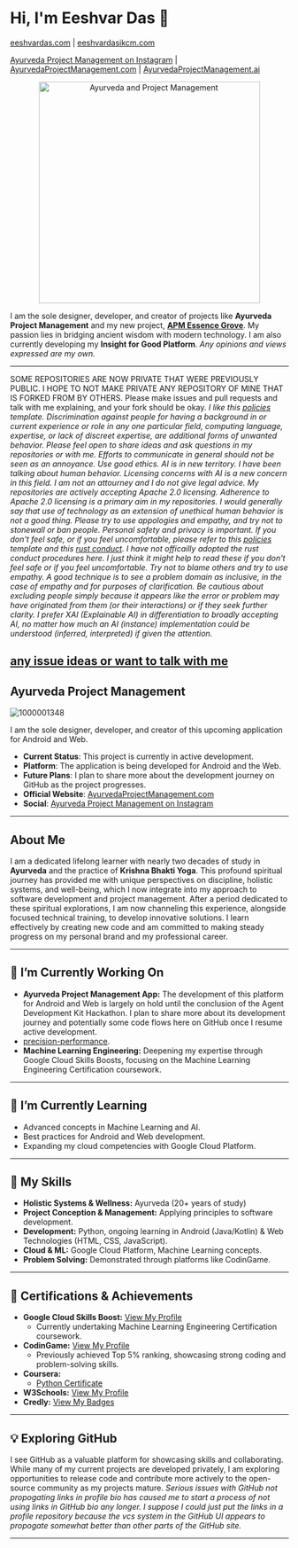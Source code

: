 # Hi, I'm Eeshvar Das 👋
[eeshvardas.com](https://eeshvardas.com) | [eeshvardasikcm.com](https://eeshvardasikcm.com)

[Ayurveda Project Management on Instagram](https://www.instagram.com/ayurvedaprojectmanagement/#) |
[AyurvedaProjectManagement.com](https://ayurvedaprojectmanagement.com/) | [AyurvedaProjectManagement.ai](https://AyurvedaProjectManagement.ai)

<p align="center">
  <img src="https://github.com/user-attachments/assets/4abb1f35-8c59-42c2-90cc-bc420fd10059" alt="Ayurveda and Project Management" width="400"/>
</p>

I am the sole designer, developer, and creator of projects like **Ayurveda Project Management** and my new project, **[APM Essence Grove](https://github.com/eeshvardasikcm/Essence-Groove)**. My passion lies in bridging ancient wisdom with modern technology. I am also currently developing my **Insight for Good Platform**.
_Any opinions and views expressed are my own._

---
SOME REPOSITORIES ARE NOW PRIVATE THAT WERE PREVIOUSLY PUBLIC. I HOPE TO NOT MAKE PRIVATE ANY REPOSITORY OF MINE THAT IS FORKED FROM BY OTHERS. Please make issues and pull requests and talk with me explaining, and your fork should be okay. _I like this [policies](https://github.com/stumpsyn/policies/blob/master/citizen_code_of_conduct.md) template. Discrimination against people for having a background in or current experience or role in any one particular field, computing language, expertise, or lack of discreet expertise, are additional forms of unwanted behavior. Please feel open to share ideas and ask questions in my repositories or with me. Efforts to communicate in general should not be seen as an annoyance. Use good ethics. AI is in new territory. I have been talking about human behavior. Licensing concerns with AI is a new concern in this field. I am not an attourney and I do not give legal advice. My repositories are actively accepting Apache 2.0 licensing. Adherence to Apache 2.0 licensing is a primary aim in my repositories. I would generally say that use of technology as an extension of unethical human behavior is not a good thing. Please try to use appologies and empathy, and try not to stonewall or ban people. Personal safety and privacy is important. If you don't feel safe, or if you feel uncomfortable, please refer to  this [policies](https://github.com/stumpsyn/policies/blob/master/citizen_code_of_conduct.md) template and this [rust conduct](https://www.rust-lang.org/policies/code-of-conduct). I have not officailly adopted the rust conduct procedures here. I just think it might help to read these if you don't feel safe or if you feel uncomfortable. Try not to blame others and try to use empathy. A good technique is to see a problem domain as inclusive, in the case of empathy and for purposes of clarification. Be cautious about excluding people simply because it appears like the error or problem may have originated from them (or their interactions) or if they seek further clarity. I prefer XAI (Explainable AI) in differentiation to broadly accepting AI, no matter how much an AI (instance) implementation could be understood (inferred, interpreted) if given the attention._
 
[any issue ideas or want to talk with me](https://github.com/eeshvardasikcm/contact)
---

## Ayurveda Project Management

![1000001348](https://github.com/user-attachments/assets/4c607e5f-455d-4413-a5dd-ba27ea89e9c2)

I am the sole designer, developer, and creator of this upcoming application for Android and Web.

* **Current Status**: This project is currently in active development.
* **Platform**: The application is being developed for Android and the Web.
* **Future Plans**: I plan to share more about the development journey on GitHub as the project progresses.
* **Official Website**: [AyurvedaProjectManagement.com](https://ayurvedaprojectmanagement.com/)
* **Social**: [Ayurveda Project Management on Instagram](https://www.instagram.com/ayurvedaprojectmanagement/#)

---

## About Me

I am a dedicated lifelong learner with nearly two decades of study in **Ayurveda** and the practice of **Krishna Bhakti Yoga**. This profound spiritual journey has provided me with unique perspectives on discipline, holistic systems, and well-being, which I now integrate into my approach to software development and project management. After a period dedicated to these spiritual explorations, I am now channeling this experience, alongside focused technical training, to develop innovative solutions. I learn effectively by creating new code and am committed to making steady progress on my personal brand and my professional career.

---

## 🔭 I’m Currently Working On

* **Ayurveda Project Management App:** The development of this platform for Android and Web is largely on hold until the conclusion of the Agent Development Kit Hackathon. I plan to share more about its development journey and potentially some code flows here on GitHub once I resume active development.
* [precision-performance](https://github.com/eeshvardasikcm/cpp-how-to/blob/main/precision-performance.md).
* **Machine Learning Engineering:** Deepening my expertise through Google Cloud Skills Boosts, focusing on the Machine Learning Engineering Certification coursework.

---

## 🌱 I’m Currently Learning

* Advanced concepts in Machine Learning and AI.
* Best practices for Android and Web development.
* Expanding my cloud competencies with Google Cloud Platform.

---

## 💪 My Skills

* **Holistic Systems & Wellness:** Ayurveda (20+ years of study)
* **Project Conception & Management:** Applying principles to software development.
* **Development:** Python, ongoing learning in Android (Java/Kotlin) & Web Technologies (HTML, CSS, JavaScript).
* **Cloud & ML:** Google Cloud Platform, Machine Learning concepts.
* **Problem Solving:** Demonstrated through platforms like CodinGame.

---

## 🏅 Certifications & Achievements

* **Google Cloud Skills Boost:** [View My Profile](https://www.cloudskillsboost.google/public_profiles/fccf60cc-16be-497e-a945-91706a6be4ec)
    * Currently undertaking Machine Learning Engineering Certification coursework.
* **CodinGame:** [View My Profile](https://www.codingame.com/profile/70a154e089698866b393f458447036523367585)
    * Previously achieved Top 5% ranking, showcasing strong coding and problem-solving skills.
* **Coursera:**
    * [Python Certificate](https://coursera.org/share/79fbeb60bde178807e635d16f05d7c9f)
* **W3Schools:** [View My Profile](https://www.w3profile.com/eeshvardasikcm)
* **Credly:** [View My Badges](https://www.credly.com/users/eeshvardasikcm)

---

## 💡 Exploring GitHub

I see GitHub as a valuable platform for showcasing skills and collaborating. While many of my current projects are developed privately, I am exploring opportunities to release code and contribute more actively to the open-source community as my projects mature.
_Serious issues with GitHub not propogating links in profile bio has caused me to start a process of not using links in GitHub bio any longer. I suppose I could just put the links in a profile repository because the vcs system in the GitHub UI appears to propogate somewhat better than other parts of the GitHub site._

---
